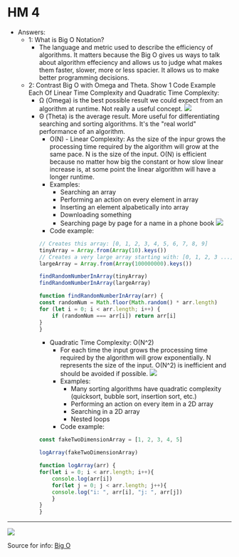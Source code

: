 # HM 4

* Answers: 
    * 1: What is Big O Notation?
        * The language and metric used to describe the efficiency of algorithms. It matters because the Big O gives us ways to talk about algorithm effeciency and allows us to judge what makes them faster, slower, more or less spacier. It allows us to make better programming decisions. 
    * 2: Contrast Big O with Omega and Theta. Show 1 Code Example Each Of Linear Time Complexity and Quadratic Time Complexity: 
        * Ω (Omega) is the best possible result we could expect from an algorithm at runtime. Not really a useful concept. 
        ![](https://seir-725-batch.notion.site/image/https%3A%2F%2Fs3-us-west-2.amazonaws.com%2Fsecure.notion-static.com%2F385c194a-1a82-49d9-95fb-2486e78172c2%2FUntitled.png?table=block&id=54f92ad3-472e-4101-bea4-2a5d0edb56f3&spaceId=f3cce462-713a-4e91-9e02-f2ec1d9ec921&width=770&userId=&cache=v2)
        * Θ (Theta) is the average result. More useful for differentiating searching and sorting algorithms. It's the "real world" performance of an algorithm. 
            * O(N) - Linear Complexity: As the size of the inpur grows the processing time required by the algorithm will grow at the same pace. N is the size of the input. O(N) is efficient because no matter how big the constant or how slow linear increase is, at some point the linear algorithm will have a longer runtime. 
            * Examples: 
                * Searching an array
                * Performing an action on every element in array 
                * Inserting an element alpabetically into array 
                * Downloading something 
                * Searching page by page for a name in a phone book 
            ![](https://seir-725-batch.notion.site/image/https%3A%2F%2Fs3-us-west-2.amazonaws.com%2Fsecure.notion-static.com%2Fc09023f1-794c-4c07-aec1-4cc4cc8e2243%2FScreen_Shot_2021-05-06_at_7.00.43_AM.png?table=block&id=2d25a7da-8ab1-468b-b619-7cd539bb6eda&spaceId=f3cce462-713a-4e91-9e02-f2ec1d9ec921&width=1810&userId=&cache=v2)
            * Code example: 
            ```JavaScript
            // Creates this array: [0, 1, 2, 3, 4, 5, 6, 7, 8, 9]
            tinyArray = Array.from(Array(10).keys())
            // Creates a very large array starting with: [0, 1, 2, 3 ...]
            largeArray = Array.from(Array(100000000).keys())

            findRandomNumberInArray(tinyArray)
            findRandomNumberInArray(largeArray)

            function findRandomNumberInArray(arr) {
            const randomNum = Math.floor(Math.random() * arr.length)
            for (let i = 0; i < arr.length; i++) {
                if (randomNum === arr[i]) return arr[i]
            }
            }
            ```
            * Quadratic Time Complexity: O(N^2)
                * For each time the input grows the processing time required by the algorithm will grow exponentially. N represents the size of the input. O(N^2) is inefficient and should be avoided if possible.
                ![](https://seir-725-batch.notion.site/image/https%3A%2F%2Fs3-us-west-2.amazonaws.com%2Fsecure.notion-static.com%2F793a7a4b-1c85-4c51-961f-738ea3de52af%2FScreen_Shot_2021-05-06_at_7.39.34_AM.png?table=block&id=0cac4892-2eb1-45b2-9723-05b2754701b8&spaceId=f3cce462-713a-4e91-9e02-f2ec1d9ec921&width=1740&userId=&cache=v2)
                * Examples: 
                    * Many sorting algorithms have quadratic complexity (quicksort, bubble sort, insertion sort, etc.)
                    * Performing an action on every item in a 2D array
                    * Searching in a 2D array 
                    * Nested loops 
                * Code example: 
            ```JavaScript
            const fakeTwoDimensionArray = [1, 2, 3, 4, 5]

            logArray(fakeTwoDimensionArray)

            function logArray(arr) {
            for(let i = 0; i < arr.length; i++){
                console.log(arr[i])
                for(let j = 0; j < arr.length; j++){
                console.log("i: ", arr[i], "j: ", arr[j])
                }
            }
            }
            ```

---
![](https://img.devrant.com/devrant/rant/r_2230569_Z9S2R.jpg)

Source for info: [Big O](https://seir-725-batch.notion.site/Big-O-Notation-a435cc03b6ee4f4ebf2e24093b6aa330)
